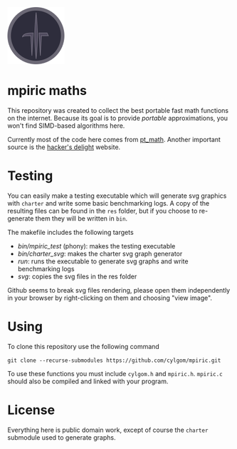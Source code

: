 ![logo](res/icons/mpiric_128.png)

# mpiric maths
This repository was created to collect the best
portable fast math functions on the internet.
Because its goal is to provide _portable_ approximations,
you won't find SIMD-based algorithms here.

Currently most of the code here comes from [pt_math](https://github.com/pmttavara/pt_math).
Another important source is the [hacker's delight](https://hackersdelight.org) website.

# Testing
You can easily make a testing executable which will generate svg
graphics with `charter` and write some basic benchmarking logs.
A copy of the resulting files can be found in the `res` folder,
but if you choose to re-generate them they will be written in `bin`.

The makefile includes the following targets
 - *bin/mpiric_test* (phony): makes the testing executable
 - *bin/charter_svg*: makes the charter svg graph generator
 - *run*: runs the executable to generate svg graphs and write benchmarking logs
 - *svg*: copies the svg files in the res folder

Github seems to break svg files rendering, please open them
independently in your browser by right-clicking on them and
choosing "view image".

# Using
To clone this repository use the following command
```
git clone --recurse-submodules https://github.com/cylgom/mpiric.git
```

To use these functions you must include `cylgom.h` and `mpiric.h`.
`mpiric.c` should also be compiled and linked with your program.

# License
Everything here is public domain work, except of course
the `charter` submodule used to generate graphs.
